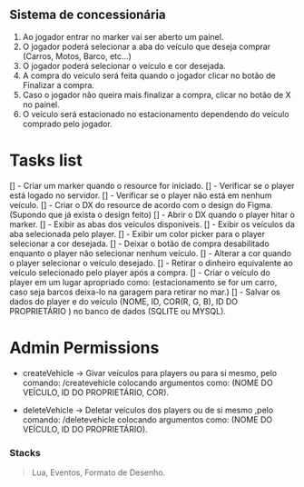 ## Sistema de concessionária

1. Ao jogador entrar no marker vai ser aberto um painel.
2. O jogador poderá selecionar a aba do veículo que deseja comprar (Carros, Motos, Barco, etc...)
3. O jogador poderá selecionar o veículo e cor desejada.
4. A compra do veículo será feita quando o jogador clicar no botão de Finalizar a compra.
5. Caso o jogador não queira mais finalizar a compra, clicar no botão de X no painel.
6. O veículo será estacionado no estacionamento dependendo do veículo comprado pelo jogador.


# Tasks list

[] - Criar um marker quando o resource for iniciado.
[] - Verificar se o player está logado no servidor.
[] - Verificar se o player não está em nenhum veículo.
[] - Criar o DX do resource de acordo com o design do Figma. (Supondo que já exista o design feito)
[] - Abrir o DX quando o player hitar o marker.
[] - Exibir as abas dos veículos disponíveis.
[] - Exibir os veículos da aba selecionada pelo player.
[] - Exibir um color picker para o player selecionar a cor desejada.
[] - Deixar o botão de compra desabilitado enquanto o player não selecionar nenhum veículo.
[] - Alterar a cor quando o player selecionar o veículo desejado.
[] - Retirar o dinheiro equivalente ao veículo selecionado pelo player após a compra.
[] - Criar o veículo do player em um lugar apropriado como: (estacionamento se for um carro, caso seja barcos deixa-lo na garagem para retirar no mar.)
[] - Salvar os dados do player e do veículo (NOME, ID, COR(R, G, B), ID DO PROPRIETÁRIO ) no banco de dados (SQLITE ou MYSQL).

# Admin Permissions

- createVehicle -> Givar veículos para players ou para si mesmo, pelo comando: /createvehicle colocando argumentos como: (NOME DO VEÍCULO, ID DO PROPRIETÁRIO, COR).

- deleteVehicle -> Deletar veículos dos players ou de si mesmo ,pelo comando: /deletevehicle 
colocando argumentos como: (NOME DO VEÍCULO, ID DO PROPRIETÁRIO).

### Stacks
> Lua,
> Eventos,
> Formato de Desenho.